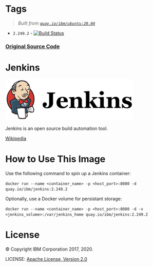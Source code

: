 # Tags
> _Built from [`quay.io/ibm/ubuntu:20.04`](https://quay.io/repository/ibm/ubuntu?tab=info)_
-	`2.249.2` - [![Build Status](https://travis-ci.com/lcarcaramo/jenkins-server.svg?branch=main)](https://travis-ci.com/lcarcaramo/jenkins-server)

### __[Original Source Code](https://github.com/linux-on-ibm-z/dockerfile-examples/blob/master/Jenkins/Dockerfile)__

# Jenkins

![Jenkins Logo](https://raw.githubusercontent.com/docker-library/docs/3ab4dafb41dd0e959ff9322b3c50af2519af6d85/jenkins/logo.png)

Jenkins is an open source build automation tool.

[Wikipedia](https://en.wikipedia.org/wiki/Jenkins_(software))

# How to Use This Image

Use the following command to spin up a Jenkins container:

`docker run --name <container_name> -p <host_port>:8080 -d quay.io/ibm/jenkins:2.249.2`

Optionally, use a Docker volume for persistant storage:

`docker run --name <container_name> -p <host_port>:8080 -d -v <jenkins_volume>:/var/jenkins_home quay.io/ibm/jenkins:2.249.2`

# License

© Copyright IBM Corporation 2017, 2020.

LICENSE: [Apache License, Version 2.0](http://www.apache.org/licenses/LICENSE-2.0)
